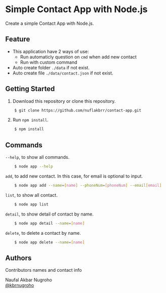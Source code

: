 # Simple Contact App with Node.js

Create a simple Contact App with Node.js.

## Feature

- This application have 2 ways of use:
    - Run automaticly question on `cmd` when add new contact
    - Run with custom command
- Auto create folder `./data` if not exist.
- Auto create file `./data/contact.json` if not exist.

## Getting Started

1. Download this repository or clone this repository.

```bash
    $ git clone https://github.com/nuflakbrr/contact-app.git
```

2. Run `npm install`.

```bash
    $ npm install
```

## Commands

`--help`, to show all commands.

```bash
    $ node app --help
```

`add`, to add new contact. In this case, for email is optional to input.

```bash
    $ node app add --name=[name] --phoneNum=[phoneNum] --email[email]
```

`list`, to show all contact.

```bash
    $ node app list
```

`detail`, to show detail of contact by name.

```bash
    $ node app detail --name=[name]
```

`delete`, to delete a contact by name.

```bash
    $ node app delete --name=[name]
```

## Authors

Contributors names and contact info

Naufal Akbar Nugroho  
[@kbrnugroho](https://instagram.com/kbrnugroho)
